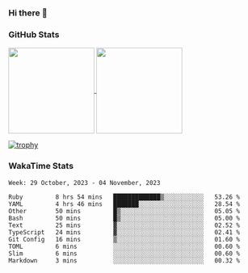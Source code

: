 ### Hi there 👋

### GitHub Stats

<a href="https://github.com/anuraghazra/github-readme-stats">
  <img align="center" height="170px" src="https://github-readme-stats.vercel.app/api/top-langs/?username=tksfjt1024&layout=compact&count_private=true&show_icons=true&show_icons=true&theme=graywhite" />
</a>
<a href="https://github.com/anuraghazra/github-readme-stats">
  <img align="center" height="170px" src="https://github-readme-stats.vercel.app/api?username=tksfjt1024&count_private=true&show_icons=true&show_icons=true&theme=graywhite" />
</a>

[![trophy](https://github-profile-trophy.vercel.app/?username=tksfjt1024)](https://github.com/ryo-ma/github-profile-trophy)

### WakaTime Stats

<!--START_SECTION:waka-->
```text
Week: 29 October, 2023 - 04 November, 2023

Ruby         8 hrs 54 mins   █████████████▒░░░░░░░░░░░   53.26 % 
YAML         4 hrs 46 mins   ███████░░░░░░░░░░░░░░░░░░   28.54 % 
Other        50 mins         █▒░░░░░░░░░░░░░░░░░░░░░░░   05.05 % 
Bash         50 mins         █▒░░░░░░░░░░░░░░░░░░░░░░░   05.00 % 
Text         25 mins         ▓░░░░░░░░░░░░░░░░░░░░░░░░   02.52 % 
TypeScript   24 mins         ▓░░░░░░░░░░░░░░░░░░░░░░░░   02.41 % 
Git Config   16 mins         ▒░░░░░░░░░░░░░░░░░░░░░░░░   01.60 % 
TOML         6 mins          ░░░░░░░░░░░░░░░░░░░░░░░░░   00.60 % 
Slim         6 mins          ░░░░░░░░░░░░░░░░░░░░░░░░░   00.60 % 
Markdown     3 mins          ░░░░░░░░░░░░░░░░░░░░░░░░░   00.32 % 
```
<!--END_SECTION:waka-->
